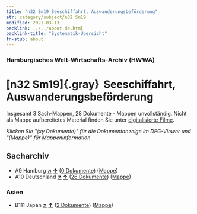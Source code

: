 ```yaml
---
title: "n32 Sm19 Seeschiffahrt, Auswanderungsbeförderung"
etr: category/subject/n32 Sm19
modified: 2021-03-13
backlink: ../../about.de.html
backlink-title: "Systematik-Übersicht"
fn-stub: about
---
```


### Hamburgisches Welt-Wirtschafts-Archiv (HWWA)
# [n32 Sm19]{.gray}&#8201; Seeschiffahrt, Auswanderungsbeförderung&#160; 




Insgesamt 3 Sach-Mappen, 28 Dokumente - Mappen unvollständig.
Nicht als Mappe aufbereitetes Material finden Sie unter [digitalisierte Filme](/film/h1_sh).

_Klicken Sie "(xy Dokumente)" für die Dokumentanzeige im DFG-Viewer und "(Mappe)" für Mappeninformation._

## Sacharchiv



- A9 Hamburg [**&nearr;**](../../../geo/i/140905/about.de.html "Hamburg (alle Mappen)") [**&uarr;**](../../../geo/about.de.html#A9 "Ländersystematik") (<a href="https://pm20.zbw.eu/dfgview/sh/140905,145593" title="über: Hamburg : Seeschiffahrt, Auswanderungsbeförderung" target="_blank">0 Dokumente</a>) ([Mappe](../../../../folder/sh/1409xx/140905/1455xx/145593/about.de.html))
- A10 Deutschland [**&nearr;**](../../../geo/i/126128/about.de.html "Deutschland (alle Mappen)") [**&uarr;**](../../../geo/about.de.html#A10 "Ländersystematik") (<a href="https://pm20.zbw.eu/dfgview/sh/126128,145593" title="über: Deutschland : Seeschiffahrt, Auswanderungsbeförderung" target="_blank">26 Dokumente</a>) ([Mappe](../../../../folder/sh/1261xx/126128/1455xx/145593/about.de.html))

### Asien

- B111 Japan [**&nearr;**](../../../geo/i/141272/about.de.html "Japan (alle Mappen)") [**&uarr;**](../../../geo/about.de.html#B111 "Ländersystematik") (<a href="https://pm20.zbw.eu/dfgview/sh/141272,145593" title="über: Japan : Seeschiffahrt, Auswanderungsbeförderung" target="_blank">2 Dokumente</a>) ([Mappe](../../../../folder/sh/1412xx/141272/1455xx/145593/about.de.html))


